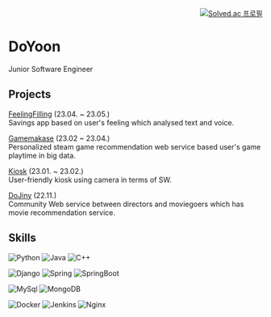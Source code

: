   <div align="right">

[![Solved.ac
  프로필](http://mazassumnida.wtf/api/mini/generate_badge?boj=do0327)](https://solved.ac/do0327)
  </div>
  
# DoYoon
Junior Software Engineer

## Projects
[FeelingFilling](https://github.com/DooDoo3804/FeelingFilling) (23.04. ~ 23.05.)  
Savings app based on user's feeling which analysed text and voice.

[Gamemakase](https://github.com/DooDoo3804/Gamemakase) (23.02 ~ 23.04.)  
Personalized steam game recommendation web service based user's game playtime in big data.

[Kiosk](https://github.com/DooDoo3804/Kiosk) (23.01. ~ 23.02.)  
User-friendly kiosk using camera in terms of SW.

[DoJiny](https://github.com/DooDoo3804/Dojiny) (22.11.)  
Community Web service between directors and moviegoers which has movie recommendation service.

## Skills

![Python](https://img.shields.io/badge/python-3670A0?style=for-the-badge&logo=python&logoColor=ffdd54)
![Java](https://img.shields.io/badge/Java-007396.svg?style=for-the-badge&logo=Java&logoColor=white)
![C++](https://img.shields.io/badge/C++-3670A0?style=for-the-badge&logo=cplusplus&logoColor=white)

![Django](https://img.shields.io/badge/django-%23092E20.svg?style=for-the-badge&logo=django&logoColor=white)
![Spring](https://img.shields.io/badge/Spring-6DB33F.svg?style=for-the-badge&logo=Spring&logoColor=white)
![SpringBoot](https://img.shields.io/badge/SpringBoot-6DB33F.svg?style=for-the-badge&logo=SpringBoot&logoColor=white)

![MySql](https://img.shields.io/badge/MySQL-4479A1.svg?style=for-the-badge&logo=MySQL&logoColor=black)
![MongoDB](https://img.shields.io/badge/MongoDB-47A248.svg?style=for-the-badge&logo=MongoDB&logoColor=black)

![Docker](https://img.shields.io/badge/Docker-2496ED.svg?style=for-the-badge&logo=Docker&logoColor=black)
![Jenkins](https://img.shields.io/badge/Jenkins-D24939.svg?style=for-the-badge&logo=Jenkins&logoColor=black)
![Nginx](https://img.shields.io/badge/Nginx-009639.svg?style=for-the-badge&logo=Nginx&logoColor=black)
